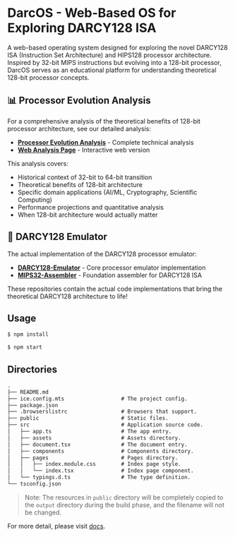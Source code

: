 # DarcOS - Web-Based OS for Exploring DARCY128 ISA

A web-based operating system designed for exploring the novel DARCY128 ISA (Instruction Set Architecture) and HIPS128 processor architecture. Inspired by 32-bit MIPS instructions but evolving into a 128-bit processor, DarcOS serves as an educational platform for understanding theoretical 128-bit processor concepts.

## 📊 Processor Evolution Analysis

For a comprehensive analysis of the theoretical benefits of 128-bit processor architecture, see our detailed analysis:

- **[Processor Evolution Analysis](docs/processor-evolution-analysis.md)** - Complete technical analysis
- **[Web Analysis Page](https://uw-rizzlers.netlify.app/#/analysis)** - Interactive web version

This analysis covers:
- Historical context of 32-bit to 64-bit transition
- Theoretical benefits of 128-bit architecture
- Specific domain applications (AI/ML, Cryptography, Scientific Computing)
- Performance projections and quantitative analysis
- When 128-bit architecture would actually matter

## 🚀 DARCY128 Emulator

The actual implementation of the DARCY128 processor emulator:

- **[DARCY128-Emulator](https://github.com/codejedi-ai/DARCY128-Emulator)** - Core processor emulator implementation
- **[MIPS32-Assembler](https://github.com/codejedi-ai/MIPS32-Assembler)** - Foundation assembler for DARCY128 ISA

These repositories contain the actual code implementations that bring the theoretical DARCY128 architecture to life!

## Usage

```bash
$ npm install

$ npm start
```

## Directories

```md
.
├── README.md
├── ice.config.mts                  # The project config.
├── package.json
├── .browserslistrc                 # Browsers that support.
├── public                          # Static files.
├── src                             # Application source code.
│   ├── app.ts                      # The app entry.
│   ├── assets                      # Assets directory.
│   ├── document.tsx                # The document entry.
│   ├── components                  # Components directory.
│   ├── pages                       # Pages directory.
│   │   ├── index.module.css        # Index page style.
│   │   └── index.tsx               # Index page component.
│   └── typings.d.ts                # The type definition.
└── tsconfig.json
```

> Note: The resources in `public` directory will be completely copied to the `output` directory during the build phase, and the filename will not be changed.

For more detail, please visit [docs](https://v3.ice.work/).
